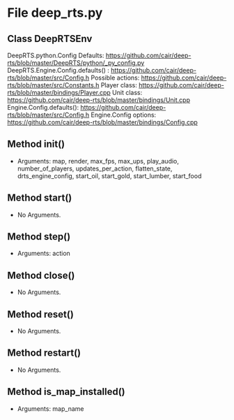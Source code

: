 # File deep_rts.py

## Class DeepRTSEnv

DeepRTS.python.Config Defaults: https://github.com/cair/deep-rts/blob/master/DeepRTS/python/_py_config.py
DeepRTS.Engine.Config.defaults() : https://github.com/cair/deep-rts/blob/master/src/Config.h
Possible actions: https://github.com/cair/deep-rts/blob/master/src/Constants.h
Player class: https://github.com/cair/deep-rts/blob/master/bindings/Player.cpp
Unit class: https://github.com/cair/deep-rts/blob/master/bindings/Unit.cpp
Engine.Config.defaults(): https://github.com/cair/deep-rts/blob/master/src/Config.h
Engine.Config options: https://github.com/cair/deep-rts/blob/master/bindings/Config.cpp

## Method __init__()

* Arguments: map, render, max_fps, max_ups, play_audio, number_of_players, updates_per_action, flatten_state, drts_engine_config, start_oil, start_gold, start_lumber, start_food

## Method start()

* No Arguments.

## Method step()

* Arguments: action

## Method close()

* No Arguments.

## Method reset()

* No Arguments.

## Method restart()

* No Arguments.

## Method is_map_installed()

* Arguments: map_name

